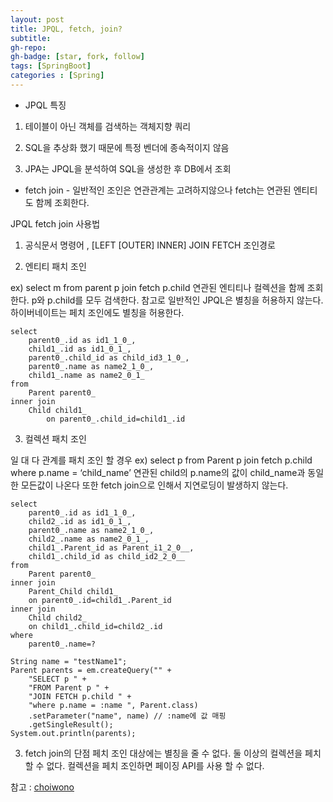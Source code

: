 ```yaml
---
layout: post
title: JPQL, fetch, join?
subtitle: 
gh-repo: 
gh-badge: [star, fork, follow]
tags: [SpringBoot]
categories : [Spring]
---
```


* JPQL 특징

1. 테이블이 아닌 객체를 검색하는 객체지향 쿼리

2. SQL을 추상화 했기 때문에 특정 벤더에 종속적이지 않음

3. JPA는 JPQL을 분석하여 SQL을 생성한 후 DB에서 조회


* fetch join - 일반적인 조인은 연관관계는 고려하지않으나 fetch는 연관된 엔티티도 함께 조회한다.

JPQL fetch join 사용법
1) 공식문서 명령어 , [LEFT [OUTER] INNER] JOIN FETCH 조인경로

2) 엔티티 패치 조인

ex) select m from parent p join fetch p.child
연관된 엔티티나 컬렉션을 함께 조회한다. p와 p.child를 모두 검색한다.
참고로 일반적인 JPQL은 별칭을 허용하지 않는다.
하이버네이트는 페치 조인에도 별칭을 허용한다.

~~~
select
    parent0_.id as id1_1_0_,
    child1_.id as id1_0_1_,
    parent0_.child_id as child_id3_1_0_,
    parent0_.name as name2_1_0_,
    child1_.name as name2_0_1_ 
from
    Parent parent0_ 
inner join
    Child child1_ 
        on parent0_.child_id=child1_.id
~~~

3) 컬렉션 패치 조인

일 대 다 관계를 패치 조인 할 경우
ex) select p from Parent p join fetch p.child where p.name = ‘child_name’
연관된 child의 p.name의 값이 child_name과 동일한 모든값이 나온다
또한 fetch join으로 인해서 지연로딩이 발생하지 않는다.

~~~
select
    parent0_.id as id1_1_0_,
    child2_.id as id1_0_1_,
    parent0_.name as name2_1_0_,
    child2_.name as name2_0_1_,
    child1_.Parent_id as Parent_i1_2_0__,
    child1_.child_id as child_id2_2_0__ 
from
    Parent parent0_ 
inner join
    Parent_Child child1_ 
    on parent0_.id=child1_.Parent_id 
inner join
    Child child2_ 
    on child1_.child_id=child2_.id 
where
    parent0_.name=?
~~~
~~~
String name = "testName1";
Parent parents = em.createQuery("" +
    "SELECT p " +
    "FROM Parent p " +
    "JOIN FETCH p.child " +
    "where p.name = :name ", Parent.class) 
    .setParameter("name", name) // :name에 값 매핑
    .getSingleResult();
System.out.println(parents);
~~~
3. fetch join의 단점
페치 조인 대상에는 별칭을 줄 수 없다.
둘 이상의 컬렉션을 페치 할 수 없다.
컬렉션을 페치 조인하면 페이징 API를 사용 할 수 없다.

참고 : [choiwono](https://choiwono.github.io/jpql/)